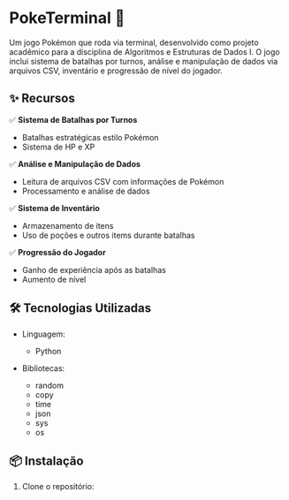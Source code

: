# PokeTerminal 🚀 
Um jogo Pokémon que roda via terminal, desenvolvido como projeto acadêmico para a disciplina de Algoritmos e Estruturas de Dados I. O jogo inclui sistema de batalhas por turnos, análise e manipulação de dados via arquivos CSV, inventário e progressão de nível do jogador. 

## ✨ Recursos 
✅ **Sistema de Batalhas por Turnos** 
- Batalhas estratégicas estilo Pokémon
- Sistema de HP e XP

✅ **Análise e Manipulação de Dados** 
- Leitura de arquivos CSV com informações de Pokémon
- Processamento e análise de dados
  
✅ **Sistema de Inventário** 
- Armazenamento de itens
- Uso de poções e outros items durante batalhas
  
✅ **Progressão do Jogador** 
- Ganho de experiência após as batalhas
- Aumento de nível

## 🛠️ Tecnologias Utilizadas
- Linguagem:
  - Python
  
- Bibliotecas:
  - random
  - copy
  - time
  - json
  - sys
  - os

## 📦 Instalação 
1. Clone o repositório:
